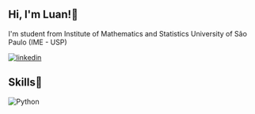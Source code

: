 ## Hi, I'm Luan!👋
I'm student from Institute of Mathematics and Statistics University of São Paulo (IME - USP)


[![linkedin](https://img.shields.io/badge/LinkedIn-0077B5?style=for-the-badge&logo=linkedin&logoColor=white)](https://www.linkedin.com/in/luan-consorti-rigotti-725009155/)

## Skills👋

![Python](https://img.shields.io/badge/Python-14354C?style=for-the-badge&logo=python&logoColor=white)
